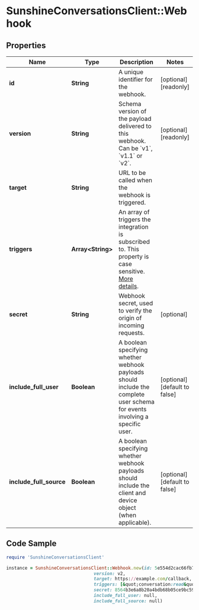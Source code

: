# SunshineConversationsClient::Webhook

## Properties

Name | Type | Description | Notes
------------ | ------------- | ------------- | -------------
**id** | **String** | A unique identifier for the webhook. | [optional] [readonly] 
**version** | **String** | Schema version of the payload delivered to this webhook. Can be &#x60;v1&#x60;, &#x60;v1.1&#x60; or &#x60;v2&#x60;. | [optional] [readonly] 
**target** | **String** | URL to be called when the webhook is triggered. | 
**triggers** | **Array&lt;String&gt;** | An array of triggers the integration is subscribed to. This property is case sensitive. [More details](https://docs.smooch.io/rest/#section/Webhook-Triggers). | 
**secret** | **String** | Webhook secret, used to verify the origin of incoming requests. | [optional] 
**include_full_user** | **Boolean** | A boolean specifying whether webhook payloads should include the complete user schema for events involving a specific user. | [optional] [default to false]
**include_full_source** | **Boolean** | A boolean specifying whether webhook payloads should include the client and device object (when applicable). | [optional] [default to false]

## Code Sample

```ruby
require 'SunshineConversationsClient'

instance = SunshineConversationsClient::Webhook.new(id: 5e554d2cac66fb73a3c01871,
                                 version: v2,
                                 target: https://example.com/callback,
                                 triggers: [&quot;conversation:read&quot;,&quot;conversation:message&quot;],
                                 secret: 8564b3e6a8b20a4bdb68b05ce9bc5936,
                                 include_full_user: null,
                                 include_full_source: null)
```


